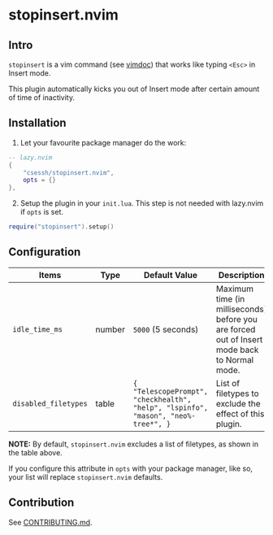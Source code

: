 # stopinsert.nvim

## Intro

`stopinsert` is a vim command (see [vimdoc](https://vimdoc.sourceforge.net/htmldoc/insert.html)) that works like typing `<Esc>` in Insert mode.

This plugin automatically kicks you out of Insert mode after certain amount of time of inactivity.

## Installation

1. Let your favourite package manager do the work:

```lua
-- lazy.nvim
{
    "csessh/stopinsert.nvim",
    opts = {}
},
```

2. Setup the plugin in your `init.lua`. This step is not needed with lazy.nvim if `opts` is set.

```lua
require("stopinsert").setup()
```

## Configuration

| Items                 | Type      | Default Value      | Description    |
| --------------------- | --------- | ------------------ | -------------- |
| `idle_time_ms`        | number    | `5000` (5 seconds) | Maximum time (in milliseconds) before you are forced out of Insert mode back to Normal mode. |
| `disabled_filetypes`  | table     | `{ "TelescopePrompt", "checkhealth", "help", "lspinfo", "mason", "neo%-tree*", }` | List of filetypes to exclude the effect of this plugin. |

**NOTE:**
By default, `stopinsert.nvim` excludes a list of filetypes, as shown in the table above. 

If you configure this attribute in `opts` with your package manager, like so, your list will replace `stopinsert.nvim` defaults.

<!-- panvimdoc-ignore-start -->
## Contribution

See [CONTRIBUTING.md](./CONTRIBUTING.md).
<!-- panvimdoc-ignore-end -->
